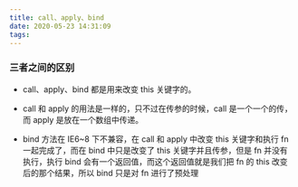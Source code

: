 ```yaml
---
title: call、apply、bind
date: 2020-05-23 14:31:09
tags:
---
```

### 三者之间的区别
- call、apply、bind 都是用来改变 this 关键字的。

- call 和 apply 的用法是一样的，只不过在传参的时候，call 是一个一个的传，而 apply 是放在一个数组中传递。

- bind 方法在 IE6~8 下不兼容，在 call 和 apply 中改变 this 关键字和执行 fn 一起完成了，而在 bind 中只是改变了 this 关键字并且传参，但是 fn 并没有执行，执行 bind 会有一个返回值，而这个返回值就是我们把 fn 的 this 改变后的那个结果，所以 bind 只是对 fn 进行了预处理